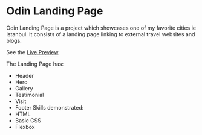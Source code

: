 # Odin Landing Page
Odin Landing Page is a project which showcases one of my favorite cities ie Istanbul. It consists of a landing page linking to external travel websites and blogs.

See the [Live Preview](https://naveedmaq.github.io/odin-landing-page/)

The Landing Page has: 
 - Header
 - Hero
 - Gallery
 - Testimonial
 - Visit
 - Footer
Skills demonstrated:
 - HTML
 - Basic CSS
 - Flexbox
